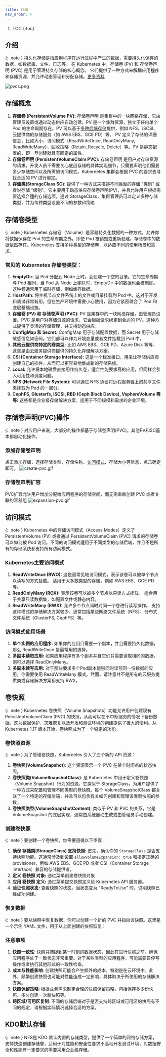 ```yaml
---
title: 存储
nav_order: 4
---
```


1. TOC
{:toc}

## 介绍

{: .note }
持久化存储是指应用程序在运行过程中产生的数据，需要持久化保存的数据。如数据库、文件、日志等。
在 Kubernetes 中，存储卷 (PV) 和 存储卷声明 (PVC) 是用于管理持久存储的核心概念。
它们提供了一种方式来解耦应用程序和存储资源，并允许动态管理和分配存储。[更多资料](https://kubernetes.io/zh-cn/docs/concepts/storage/persistent-volumes/)

![pvcs.png](imgs/pvcs.png)

## 存储概念

1. **存储卷 (PersistentVolume PV):** 存储卷声明 是集群中的一块网络存储，它由管理员设置或通过动态供应自动创建。PV 是一个集群资源，独立于任何单个 Pod 的生命周期存在。PV 可以基于[多种后端存储](#存储卷类型)提供，例如 NFS、iSCSI、云提供商的存储服务（如 AWS EBS、GCE PD）等。
PV 定义了存储的详细信息，比如大小、访问模式（ReadWriteOnce, ReadOnlyMany, ReadWriteMany）、回收策略（Retain, Recycle, Delete）等。PV 是静态配置的，即一旦创建就具有固定的属性。
2. **存储卷声明 (PersistentVolumeClaim PVC):** 存储卷声明 是用户对存储资源的请求。开发人员不需要关心底层存储的具体实现细节，只需要声明他们需要多少存储空间以及所需的访问模式。Kubernetes 集群会根据 PVC 的要求去寻找合适的 PV 进行绑定。
3. **存储类(StorageClass SC):** 提供了一种方式来描述不同类型的存储 "类别" 或者说存储 "级别"。它主要用于动态供应存储卷声明(PV)，并且允许用户根据需要选择合适的存储选项。通过 StorageClass，集群管理员可以定义多种存储类型，并为每种类型设置不同的参数和策略

## 存储卷类型

{: .note }
Kubernetes 存储卷（Volume）是容器持久化数据的一种方式，允许你将数据保存在 Pod 的生命周期之外。即使 Pod 被销毁或重新创建，存储卷中的数据依然存在。Kubernetes 支持多种类型的存储卷，以适应不同的使用场景和需求。

### 常见的 Kubernetes 存储卷类型：
1. **EmptyDir:** 当 Pod 分配到 Node 上时，会创建一个空的目录。它的生命周期与 Pod 相同，当 Pod 从 Node 上移除时，EmptyDir 中的数据也会被删除。这种卷通常用于临时存储，例如缓存数据。
2. **HostPath:** 将主机节点文件系统上的文件或目录挂载到 Pod 中。这对于开发和调试非常有用，但在生产环境中需要小心使用，因为它紧密耦合了 Pod 和底层基础设施。
3. **存储卷 (PV) 和 存储卷声明 (PVC):** PV 是集群中的一块网络存储，由管理员设置。PVC 是用户对存储资源的请求，它会根据请求绑定到合适的 PV。这种方式提供了灵活的存储管理，并支持动态供应。
4. **ConfigMap 和 Secret:** ConfigMap 用于存储配置数据，而 Secret 用于存储敏感信息如密码。它们都可以作为环境变量或者文件挂载到 Pod 中。
5. **其他云提供商特定的卷类型:** 比如 AWS EBS、GCE PD、Azure Disk 等等，这些是由云服务提供商提供的持久化存储解决方案。
6. **CSI (Container Storage Interface):** 这是一个标准接口，用来让存储供应商创建自己的插件，从而可以更容易地集成新的存储系统。
7. **Local:** 允许将本地磁盘直接用作持久卷，适合性能要求高的应用，但同样会引入可用性和调度问题。
8. **NFS (Network File System):** 可以通过 NFS 协议将远程服务器上的共享文件夹挂载为 Pod 的一部分。
9. **CephFS, Glusterfs, iSCSI, RBD (Ceph Block Device), VsphereVolume 等等:** 这些都是企业级存储解决方案，适用于不同规模和需求的企业环境。


## 存储卷声明(PVC)操作

{: .note }
对应用户来说，大部分的操作都基于存储卷声明(PVC)，其他PV和SC基本都自动化操作。

### 添加存储卷声明

点击添加存储，选择存储类型，存储名称、[访问模式](#访问模式)、存储大小等信息，点击确定即可。
![create-pvc.gif](imgs/create-pvc.gif)

### 存储卷声明扩容

PVC扩容允许用户增加分配给应用程序的存储空间，而无需重新创建 PVC 或者关联的容器组
![expansion-pvc.gif](imgs/expansion-pvc.gif)


## 访问模式

{: .note }
Kubernetes 中的存储访问模式（Access Modes）定义了 PersistentVolume (PV) 或者通过 PersistentVolumeClaim (PVC) 请求的存储卷可以如何被 Pod 访问。不同的访问模式适用于不同类型的存储后端，并且不是所有的存储系统都支持所有访问模式。


### Kubernetes主要访问模式
1. **ReadWriteOnce (RWO):** 这是最常见地访问模式，表示该卷可以被单个节点以读写的方式挂载。 适用于大多数类型的存储，例如 AWS EBS、GCE PD 等。
2. **ReadOnlyMany (ROX):** 表示该卷可以被多个节点以只读方式挂载。 适合用于共享只读数据集，如配置文件或静态内容。 
3. **ReadWriteMany (RWX):** 允许多个节点同时对同一个卷进行读写操作。 支持这种模式的存储解决方案较少，通常包括某些网络文件系统（NFS）、分布式文件系统（GlusterFS, CephFS）等。

### 访问模式使用场景
1. **单个实例的应用程序:** 如果你的应用只需要一个副本，并且需要持久化数据，那么 ReadWriteOnce 是最常用的选择。
2. **多副本读取应用:** 如果应用程序有多个副本并且它们只需要读取相同的数据，则可以选择 ReadOnlyMany。
3. **多副本读写应用:** 对于那些要求多个Pod副本能够同时读写同一份数据的应用，你需要使用 ReadWriteMany 模式。然而，请注意并不是所有的云服务提供商或存储解决方案都支持 RWX。




## 卷快照

{: .note }
Kubernetes 卷快照（Volume Snapshots）功能允许用户创建现有 PersistentVolumeClaim (PVC) 的快照，从而可以在不中断服务的情况下备份数据。这为数据保护、灾难恢复以及开发和测试环境的创建提供了极大的便利。从 Kubernetes 1.17 版本开始，卷快照成为了一个稳定的功能。

### 卷快照资源

{: .note }
为了管理卷快照，Kubernetes 引入了三个新的 API 资源：

1. **卷快照(VolumeSnapshot)**: 这个资源表示一个 PVC 在某个时间点的状态快照。
2. **卷快照类(VolumeSnapshotClass)**: 是 Kubernetes 中用于定义卷快照（Volume Snapshot）行为的资源。它类似于 StorageClass，为用户提供了一种方式来配置和管理不同类型的卷快照。每个 VolumeSnapshotClass 都关联了一个特定的存储后端，并且可以包含有关如何创建和管理该类型快照的参数。
3. **卷快照类型(VolumeSnapshotContent)**: 类似于 PV 和 PVC 的关系，它是 VolumeSnapshot 的底层实现，通常由系统自动生成或由管理员手动创建。

### 创建卷快照

{: .note }
要创建一个卷快照，你需要遵循以下步骤：

1. **确保 存储类(StorageClass) 支持快照:** 首先，确认你的 `StorageClass` 是否支持快照功能。这通常涉及到设置 `allowVolumeExpansion: true` 和指定正确的 provisioner，例如 AWS EBS、GCE PD 或者 CSI（Container Storage Interface）兼容的存储提供者。
2. **定义 卷快照 对象:** 通过菜单创建卷快照对象
3. **应用 卷快照 定义:** 通过菜单提交快照定义给 Kubernetes API 服务器。
4. **验证快照状态:** 查看快照的状态。当状态变为 "ReadyToUse" 时，说明快照已经成功创建。

### 恢复数据

{: .note }
要从快照中恢复数据，你可以创建一个新的 PVC 并指向该快照。这里是一个示例 YAML 文件，用于从上面创建的快照恢复：

### 注意事项

1. **快照一致性**: 快照只捕捉到某一时刻的数据状态，因此在进行快照之前，确保应用程序处于一致状态非常重要。对于某些类型的应用程序，可能需要暂停写操作或者执行其他形式的一致性检查。
2. **成本与性能影响**: 创建快照可能会产生额外的成本，特别是在云环境中。此外，频繁创建快照也可能对性能造成一定影响，具体取决于所使用的存储解决方案。
3. **快照保留策略**: 根据业务需求制定合理的快照保留策略，包括保存多少份快照、多久创建一次新快照等。
4. **跨区域/可用区复制**: 不同的存储后端对于是否支持跨区域或可用区的快照有不同的规定，请根据实际情况选择合适的方案。

## KDO默认存储

{: .note }
NFS是 KDO 默认内置的存储类型，提供了一个简单的网络存储方案，支持快速创建存储卷，适用于对性能和安全性要求不高地开发测试环境，对数据安全和性能有一定要求的需要采用企业级存储。

